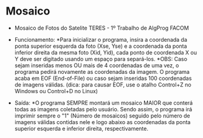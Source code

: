 # Mosaico
- Mosaico de Fotos do Satelite TERES - 1º Trabalho de AlgProg FACOM

- Funcionamento:
*Para inicializar o programa, insira a coordenada da ponta superior esquerda da foto (Xse, Yse) e a coordenada da ponta inferior direita da mesma foto (Xid, Yid), cada ponto de coordenada X ou Y deve ser digitado usando um espaço para separá-los.
*OBS: Caso sejam inseridas menos OU mais de 4 coordenadas de uma vez, o programa pedirá novamente as coordenadas da imagem. O programa acaba em EOF (End-of-File) ou caso sejam inseridas 100 coordenadas de imagens válidas. (dica: para causar EOF, use o atalho Control+Z no Windows ou Control+D no Linux)
- Saída:
*O programa SEMPRE montará um mosaico MAIOR que conterá todas as imagens coletadas pelo usuário. Sendo assim, o programa irá imprimir sempre o "1" (Número de mosaicos) seguido pelo número de imagens válidas contidas nele e logo abaixo as coordenadas da ponta superior esquerda e inferior direita, respectivamente.
